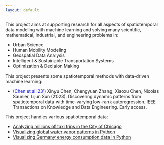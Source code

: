 ```yaml
---
layout: default
---
```

This project aims at supporting research for all aspects of spatiotemporal data modeling with machine learning and solving many scientific, mathematical, industrial, and engineering problems in:

- Urban Science
- Human Mobility Modeling
- Geospatial Data Analysis
- Intelligent & Sustainable Transportation Systems
- Optimization & Decision Making

This project presents some spatiotemporal methods with data-driven machine learning:

- <span style="color:blue">(Chen et al.'23')</span> Xinyu Chen, Chengyuan Zhang, Xiaoxu Chen, Nicolas Saunier, Lijun Sun (2023). Discovering dynamic patterns from spatiotemporal data with time-varying low-rank autoregression. IEEE Transactions on Knowledge and Data Engineering. Early access.

This project handles various spatiotemporal data:

- [Analyzing millions of taxi trips in the City of Chicago](https://spatiotemporal-data.github.io/Chicago-mobility/taxi-data/)
- [Visualizing global water vapor patterns in Python](https://spatiotemporal-data.github.io/climate/water-vapor/)
- [Visualizing Germany energy consumption data in Python](https://spatiotemporal-data.github.io/energy/E-usage-data/)

<br>
